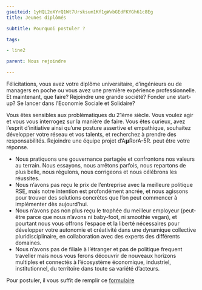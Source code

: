 ```yaml
---
gsuiteid: 1yHQL2oXYrQ1Wt7Ursksum1Kf1gWvbGEdFKYGh61c8Eg
title: Jeunes diplômés

subtitle: Pourquoi postuler ? 

tags:

- line2

parent: Nous rejoindre

---
```


Félicitations, vous avez votre diplôme universitaire, d’ingénieurs ou de managers en poche ou vous avez une première expérience professionnelle. Et maintenant, que faire? Rejoindre une grande société? Fonder une start-up? Se lancer dans l’Economie Sociale et Solidaire? 

Vous êtes sensibles aux problématiques du 21ème siècle. Vous voulez agir et vous vous interrogez sur la manière de faire. Vous êtes curieux, avez l’esprit d’initiative ainsi qu’une posture assertive et empathique, souhaitez développer votre réseau et vos talents, et recherchez à prendre des responsabilités. Rejoindre une équipe projet d’A𝝻RorA-5R. peut être votre réponse.


* Nous pratiquons une gouvernance partagée et confrontons nos valeurs au terrain. Nous essayons, nous arrêtons parfois, nous repartons de plus belle, nous régulons, nous corrigeons et nous célébrons les réussites.
* Nous n’avons pas reçu le prix de l’entreprise avec la meilleure politique RSE, mais notre intention est profondément ancrée, et nous agissons pour trouver des solutions concrètes que l’on peut commencer à implémenter dès aujourd’hui.
* Nous n’avons pas non plus reçu le trophée du meilleur employeur (peut-être parce que nous n’avons ni baby-foot, ni smoothie vegan), et pourtant nous vous offrons l’espace et la liberté nécessaires pour développer votre autonomie et créativité dans une dynamique collective pluridisciplinaire, en collaboration avec des experts des différents domaines.
* Nous n’avons pas de filiale à l’étranger et pas de politique frequent traveller mais nous vous ferons découvrir de nouveaux horizons multiples et connectés à l’écosystème économique, industriel, institutionnel, du territoire dans toute sa variété d’acteurs.

Pour postuler, il vous suffit de remplir ce [formulaire](https://forms.gle/bG2fMDdt7kNNmtP48)


